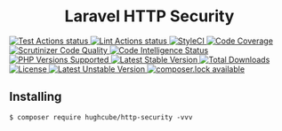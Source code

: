 <h1 align="center">Laravel HTTP Security</h1>


<p>
    <a href="https://github.com/hughcube/http-security/actions?query=workflow%3ATest">
        <img src="https://github.com/hughcube/http-security/workflows/Test/badge.svg" alt="Test Actions status">
    </a>
    <a href="https://github.com/hughcube/http-security/actions?query=workflow%3ALint">
        <img src="https://github.com/hughcube/http-security/workflows/Lint/badge.svg" alt="Lint Actions status">
    </a>
    <a href="https://styleci.io/repos/215931266">
        <img src="https://github.styleci.io/repos/215931266/shield?branch=master" alt="StyleCI">
    </a>
    <a href="https://scrutinizer-ci.com/g/hughcube/http-security/?branch=master">
        <img src="https://scrutinizer-ci.com/g/hughcube/http-security/badges/coverage.png?b=master" alt="Code Coverage">
    </a>
    <a href="https://scrutinizer-ci.com/g/hughcube/http-security/?branch=master">
        <img src="https://scrutinizer-ci.com/g/hughcube/http-security/badges/quality-score.png?b=master" alt="Scrutinizer Code Quality">
    </a> 
    <a href="https://scrutinizer-ci.com/g/hughcube/http-security/?branch=master">
        <img src="https://scrutinizer-ci.com/g/hughcube/http-security/badges/code-intelligence.svg?b=master" alt="Code Intelligence Status">
    </a>        
    <a href="https://github.com/hughcube/http-security">
        <img src="https://img.shields.io/badge/php-%3E%3D%207.0-8892BF.svg" alt="PHP Versions Supported">
    </a>
    <a href="https://packagist.org/packages/hughcube/http-security">
        <img src="https://poser.pugx.org/hughcube/http-security/version" alt="Latest Stable Version">
    </a>
    <a href="https://packagist.org/packages/hughcube/http-security">
        <img src="https://poser.pugx.org/hughcube/http-security/downloads" alt="Total Downloads">
    </a>
    <a href="https://github.com/hughcube/http-security/blob/master/LICENSE">
        <img src="https://img.shields.io/badge/license-MIT-428f7e.svg" alt="License">
    </a>
    <a href="https://packagist.org/packages/hughcube/http-security">
        <img src="https://poser.pugx.org/hughcube/http-security/v/unstable" alt="Latest Unstable Version">
    </a>
    <a href="https://packagist.org/packages/hughcube/http-security">
        <img src="https://poser.pugx.org/hughcube/http-security/composerlock" alt="composer.lock available">
    </a>
</p>

## Installing

```shell
$ composer require hughcube/http-security -vvv
```
